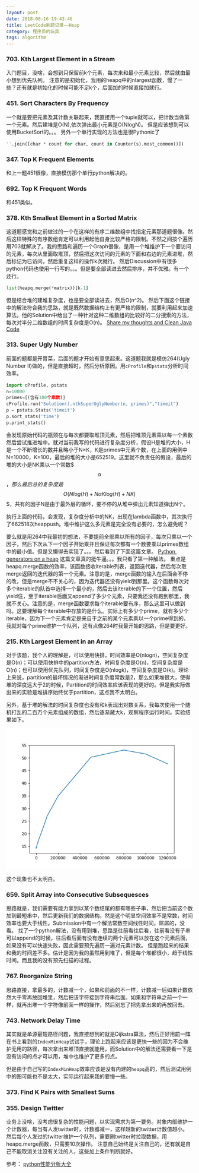 ```yaml
---
layout: post
date: 2018-08-16 19:43:46
title: LeetCode刷题记录——Heap
category: 程序员的玩具
tags: algorithm
---
```




### 703. Kth Largest Element in a Stream
入门题目，没啥，会想到只保留前k个元素，每次来和最小元素比较，然后就由最小想到优先队列。
注意的是初始化，我用的heapq中的nlargest函数，慢了一些？还有就是初始化的时候可能不足k个，后面加的时候直接加就行。

### 451. Sort Characters By Frequency
一个就是要把元素及其计数关联起来，我直接用一个tuple就可以，把计数当做第一个元素。然后建堆是O(N),依次弹出最小元素是O(NlogN)。
但是应该想到可以使用BucketSort的。。。
另外一个单行实现的方法也是很Pythonic了

```python
''.join([char * count for char, count in Counter(s).most_common()])
```

<!-- more -->


### 347. Top K Frequent Elements
和上一题451很像，直接模仿那个单行python解决的。

### 692. Top K Frequent Words
和451类似。

### 378. Kth Smallest Element in a Sorted Matrix
这道题感觉和之前做过的一个在这样的有序二维数组中找指定元素那道题很像。然后这样特殊的有序数组肯定可以利用起他自身比较严格的限制。不然之间按个遍历用703就解决了。我的思路和遍历一个Graph很像，是用一个堆维护下一个要访问的元素，每次从里面取堆顶，然后把这次访问的元素的下面和右边的元素进堆，然后标记为已访问，然后重复这样的操作k次就行。
然后Discussion中有很多python代码也使用一行写的。。。但是要全部读进去然后排序，并不优雅。有一个还行。

```python
list(heapq.merge(*matrix))[k-1]
```

但是结合堆的建堆复杂度，也是要全部读进去，然后O(n^2)。
然后下面这个链接中的解法符合我的思路，就是既然数据结构上有更严格的限制，就要利用起来加速算法。他的Solution中给出了一种针对这种二维数组的比较好的二分搜索的方法，每次对半分二维数组的时间复杂度是O(n)。
[Share my thoughts and Clean Java Code](https://leetcode.com/problems/kth-smallest-element-in-a-sorted-matrix/discuss/85173/Share-my-thoughts-and-Clean-Java-Code)

### 313. Super Ugly Number
前面的题都是开胃菜，后面的题才开始有意思起来。这道题我就是模仿264(Ugly Number II)做的，但是直接超时，然后分析原因。用`cProfile`和`pstats`分析时间效率。
```python
import cProfile, pstats
n=10000
primes=[(含有100个素数)]
cProfile.run("Solution().nthSuperUglyNumber(n, primes)","timeit")
p = pstats.Stats('timeit')
p.sort_stats('time')
p.print_stats()
```

会发现原始代码的瓶颈在与每次都要取堆顶元素，然后把堆顶元素乘以每一个素数然后尝试推进堆中。就对当前我写的代码进行复杂度分析，假设H是堆的大小，H是一个不断增长的数并且略小于N×K，K是primes中元素个数，在上面的用例中N=10000，K=100，最后的堆的大小是652519。这里就不负责任的假设，最后的堆的大小是NK乘以一个常数$$$\alpha$$$，那么最后总的复杂度是$$$O(Nlog(H)+N\alpha Klog(H)+NK)$$$，共有的因子N是由于最外层的循环，要不停的从堆中弹出元素知道弹出N个。

执行上面的代码，会发现，复杂度分析中的NK，出现在lambda函数中，其次执行了662518次heappush。堆中维护这么多元素是完全没有必要的，怎么避免呢？

要么就是用264中我最初的想法，不要提前全部乘以所有的因子，每次只乘以一个因子，然后下次从下一个因子开始乘并且保证每次都有一个数要乘以primes数组中的最小值。但是又懒得去实现了。。。然后看到了下面这篇文章。
[Python, generators on a heap](https://leetcode.com/problems/super-ugly-number/discuss/76301/Python-generators-on-a-heap)
这篇文章真的挺牛逼。。。我只看了第一种解法。
重点是heapq.merge函数的效率，该函数接收iterable列表，返回迭代器，然后每次取merge返回的迭代器的第一个元素。注意的是，merge函数的输入在后面会不停的改，但是merge不不关心的，因为迭代器还没有yield到那里。这个函数每次对多个iterable的队首中选择一个最小的，然后去该iterable的下一个位置，然后yield住，至于iterable后面又append了多少个元素，只要我还没有跑到那里，我就不关心。注意的是，merge函数要求每个iterable要有序，那么这里可以做到吗。这要理解每个iterable中存放的是什么。实际上有多少个prime，就有多少个iterable，因为下一个元素肯定是来自于之前的某个元素乘以一个prime得到的，我就对每个prime维护一个队列，这有点像264时我最开始的思路，但是要更好。

### 215. Kth Largest Element in an Array
对于该题，我个人的理解是，可以使用快排，时间效率是O(nlogn)，空间复杂度是O(n)；可以使用快排中的partition方法，时间复杂度是O(n)，空间复杂度是O(n)；也可以使用优先队列，时间复杂度是O(nlogk)，空间复杂度是O(k)。理论上来说，partition的最坏情况的渐进时间复杂度常数是2，那么如果堆很大，使得堆的深度远大于2的时候，Partition的时间效率应该表现的更好的。但是我实际做出来的实验是堆排序始终优于partition，这点我不太明白。

另外，基于堆的解法的时间复杂度也没有和k表现出对数关系，我每次使用一个随机打乱的二百万个元素组成的数组，然后逐渐藏大k，观察程序运行时间。实验结果如下。

![](/img/Heap-LC1.png)

这个现象也不太明白。

### 659. Split Array into Consecutive Subsequesces
思路就是，我们需要有能力拿到以某个数结尾的都有哪些子串，然后把当前这个数加到最短串中，然后更新我们的数据结构。然是这个明显空间效率不是常数，时间效率也要大于线性。Submission中有一个解法常数空间线性时间，屌屌的，没看。
找了一个python解法，没有用到堆，思路是往前看往后看，往前看没有子串可以append的时候，往后看后面有没有连续的两个元素可以放在这个元素后面，如果没有可以快速失败，因此需要预先遍历一遍对元素计数。
但是跑起来的结果和我的时间差不多。估计是因为我的虽然用到堆了，但是每个堆都很小，趋于线性时间。而且我的没有预先扫描的过程。


### 767. Reorganize String
思路直接，拿最多的，计数减一个，如果和前面的不一样，计数减一后如果计数依然大于零再放回堆里，然后把该字符接到字符串后面。如果和字符串之前一个一样，就再出堆一个字符像前面一样的操作，然后别忘了把先拿出来的再放回去。

### 743. Network Delay Time
其实就是单源最短路径问题，我直接想到的就是Dijkstra算法，然后正好用前一阵在书上看到的`IndexMinHeap`试试手，理论上跑起来应该是更快一些的因为不会维护无用的路径，每次拿出来堆顶直接就能用，而Solution中的解法还需要看一下是没有访问的点才可以用，堆中也维护了更多的点。

但是由于自己写的`IndexMinHeap`效率应该是没有内建的`heapq`高的，然后测试用例中的图可能也不是太大，实际运行起来我的要慢一些。

### 373. Find K Pairs with Smallest Sums


### 355. Design Twitter
业务上没啥，没考虑很复杂的性能问题，以实现需求为第一要务。对象内部维护一个计数器，每当有人发twitter时，计数器减一，这样越新的twitter计数值越小。然后每个人发过的twitter维护一个队列，需要刷twitter时拉取数据，用heapq.merge函数，只需要10次操作。
注意自己始终是关注自己的，还有就是自己不能取消关注没有关注的人，这些加上条件判断就好。


参考：
[python性能分析大全](http://python.jobbole.com/85381/)
